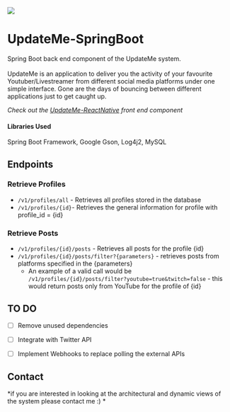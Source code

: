 ![](https://i.imgur.com/PLO7QFp.png)
# UpdateMe-SpringBoot
Spring Boot back end component of the UpdateMe system.<br/>
<br/>
UpdateMe is an application to deliver you the activity of your favourite Youtuber/Livestreamer from different social media platforms
under one simple interface. Gone are the days of bouncing between different applications just to get caught up.

*Check out the [UpdateMe-ReactNative](https://github.com/bodn/UpdateMe-ReactNative) front end component*

#### Libraries Used
Spring Boot Framework, Google Gson, Log4j2, MySQL

## Endpoints
### Retrieve Profiles
* `/v1/profiles/all` - Retrieves all profiles stored in the database
* `/v1/profiles/{id}`- Retrieves the general information for profile with profile_id = {id}

### Retrieve Posts
* `/v1/profiles/{id}/posts` - Retrieves all posts for the profile {id}
* `/v1/profiles/{id}/posts/filter?{parameters}` - retrieves posts from platforms specified in the {parameters}
    * An example of a valid call would be `/v1/profiles/{id}/posts/filter?youtube=true&twitch=false` - this would return posts only from YouTube for the profile of {id}
    
    
## TO DO
- [ ] Remove unused dependencies
- [ ] Integrate with Twitter API
- [ ] Implement Webhooks to replace polling the external APIs


## Contact
*if you are interested in looking at the architectural and dynamic views of the system please contact me :) *




